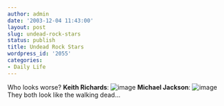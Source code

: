 ```yaml
---
author: admin
date: '2003-12-04 11:43:00'
layout: post
slug: undead-rock-stars
status: publish
title: Undead Rock Stars
wordpress_id: '2055'
categories:
- Daily Life
---
```


Who looks worse? **Keith Richards**:
![image](http://i.cnn.net/cnn/2003/SHOWBIZ/Music/12/04/jagger.richards.reut/story.stones.jpg)
**Michael Jackson**:
![image](http://www.cnn.com/interactive/us/0311/gallery.jackson.arrest/gallery.7mjmugshot.jpg)
They both look like the walking dead...

